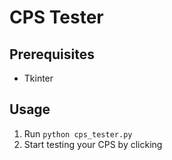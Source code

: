 # CPS Tester

## Prerequisites

- Tkinter

## Usage

1. Run `python cps_tester.py`
2. Start testing your CPS by clicking




